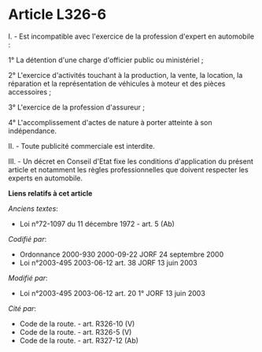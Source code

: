 # Article L326-6

I. - Est incompatible avec l'exercice de la profession d'expert en automobile :

1° La détention d'une charge d'officier public ou ministériel ;

2° L'exercice d'activités touchant à la production, la vente, la location, la réparation et la représentation de véhicules à
moteur et des pièces accessoires ;

3° L'exercice de la profession d'assureur ;

4° L'accomplissement d'actes de nature à porter atteinte à son indépendance.

II. - Toute publicité commerciale est interdite.

III. - Un décret en Conseil d'Etat fixe les conditions d'application du présent article et notamment les règles
professionnelles que doivent respecter les experts en automobile.

**Liens relatifs à cet article**

_Anciens textes_:

  - Loi n°72-1097 du 11 décembre 1972 - art. 5 (Ab)

_Codifié par_:

  - Ordonnance 2000-930 2000-09-22 JORF 24 septembre 2000
  - Loi n°2003-495 2003-06-12 art. 38 JORF 13 juin 2003

_Modifié par_:

  - Loi n°2003-495 2003-06-12 art. 20 1° JORF 13 juin 2003

_Cité par_:

  - Code de la route. - art. R326-10 (V)
  - Code de la route. - art. R326-5 (V)
  - Code de la route. - art. R327-12 (Ab)

